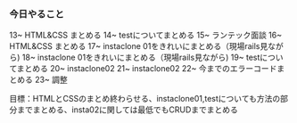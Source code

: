 ### 今日やること

13~ HTML&CSS まとめる
14~ testについてまとめる
15~ ランテック面談
16~ HTML&CSS まとめる
17~ instaclone 01をきれいにまとめる（現場rails見ながら)
18~ instaclone 01をきれいにまとめる（現場rails見ながら)
19~ testについてまとめる
20~ instaclone02
21~ instaclone02
22~ 今までのエラーコードまとめる
23~ 調整

目標：HTMLとCSSのまとめ終わらせる、instaclone01,testについても方法の部分までまとめる、insta02に関しては最低でもCRUDまでまとめる



